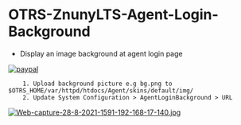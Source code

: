 # OTRS-ZnunyLTS-Agent-Login-Background
- Display an image background at agent login page  

[![paypal](https://www.paypalobjects.com/en_US/i/btn/btn_donateCC_LG.gif)](https://paypal.me/MohdAzfar?locale.x=en_US)  

        1. Upload background picture e.g bg.png to $OTRS_HOME/var/httpd/htdocs/Agent/skins/default/img/  
        2. Update System Configuration > AgentLoginBackground > URL  
  
[![Web-capture-28-8-2021-1591-192-168-17-140.jpg](https://i.postimg.cc/MTgCQ3kY/Web-capture-28-8-2021-1591-192-168-17-140.jpg)](https://postimg.cc/5YqKc32H)  
